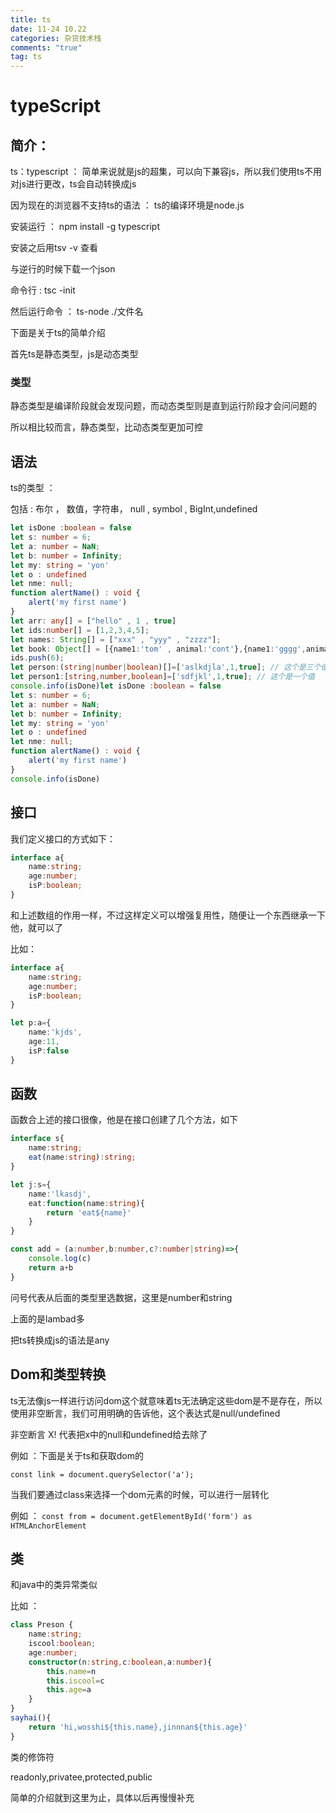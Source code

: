 ```yaml
---
title: ts
date: 11-24 10.22 
categories: 杂货技术栈
comments: "true"
tag: ts
---
```

# typeScript

## 简介：

ts：typescript ： 简单来说就是js的超集，可以向下兼容js，所以我们使用ts不用对js进行更改，ts会自动转换成js

因为现在的浏览器不支持ts的语法 ： ts的编译环境是node.js

安装运行 ： npm install -g typescript

安装之后用tsv -v 查看

与逆行的时候下载一个json

命令行 : tsc -init

然后运行命令 ： ts-node ./文件名

下面是关于ts的简单介绍

首先ts是静态类型，js是动态类型

### 类型

静态类型是编译阶段就会发现问题，而动态类型则是直到运行阶段才会问问题的

所以相比较而言，静态类型，比动态类型更加可控

## 语法

ts的类型 ：

包括 : 布尔 ， 数值，字符串， null , symbol , BigInt,undefined

```typescript
let isDone :boolean = false
let s: number = 6;
let a: number = NaN;
let b: number = Infinity;
let my: string = 'yon'
let o : undefined
let nme: null;
function alertName() : void {
    alert('my first name')
}
let arr: any[] = ["hello" , 1 , true]
let ids:number[] = [1,2,3,4,5];
let names: String[] = ["xxx" , "yyy" , "zzzz"];
let book: Object[] = [{name1:'tom' , animal:'cont'},{name1:'gggg',animal:'hhhh'}];
ids.push(6);
let person:(string|number|boolean)[]=['aslkdjla',1,true]; // 这个是三个值
let person1:[string,number,boolean]=['sdfjkl',1,true]; // 这个是一个值
console.info(isDone)let isDone :boolean = false
let s: number = 6;
let a: number = NaN;
let b: number = Infinity;
let my: string = 'yon'
let o : undefined
let nme: null;
function alertName() : void {
    alert('my first name')
}
console.info(isDone)
```

## 接口

我们定义接口的方式如下：

```typescript
interface a{
    name:string;
    age:number;
    isP:boolean;
}
```

和上述数组的作用一样，不过这样定义可以增强复用性，随便让一个东西继承一下他，就可以了

比如：

```typescript
interface a{
    name:string;
    age:number;
    isP:boolean;
}

let p:a={
    name:'kjds',
    age:11,
    isP:false
}
```

## 函数

函数合上述的接口很像，他是在接口创建了几个方法，如下

```typescript
interface s{
    name:string;
    eat(name:string):string;
}

let j:s={
    name:'lkasdj',
    eat:function(name:string){
        return 'eat${name}'
    }
}

const add = (a:number,b:number,c?:number|string)=>{
    console.log(c)
    return a+b
}
```

问号代表从后面的类型里选数据，这里是number和string

上面的是lambad多

把ts转换成js的语法是any

## Dom和类型转换

ts无法像js一样进行访问dom这个就意味着ts无法确定这些dom是不是存在，所以使用非空断言，我们可用明确的告诉他，这个表达式是null/undefined

非空断言 X! 代表把x中的null和undefined给去除了

例如 ：下面是关于ts和获取dom的

`const link = document.querySelector('a');`

当我们要通过class来选择一个dom元素的时候，可以进行一层转化

例如 ： `const from = document.getElementById('form') as HTMLAnchorElement`

## 类

和java中的类异常类似

比如 ：

```typescript
class Preson { 
    name:string;
    iscool:boolean;
    age:number;
    constructor(n:string,c:boolean,a:number){
        this.name=n
        this.iscool=c
        this.age=a
    }
}
sayhai(){
    return 'hi,wosshi${this.name},jinnnan${this.age}'
}
```

类的修饰符

readonly,privatee,protected,public

简单的介绍就到这里为止，具体以后再慢慢补充
